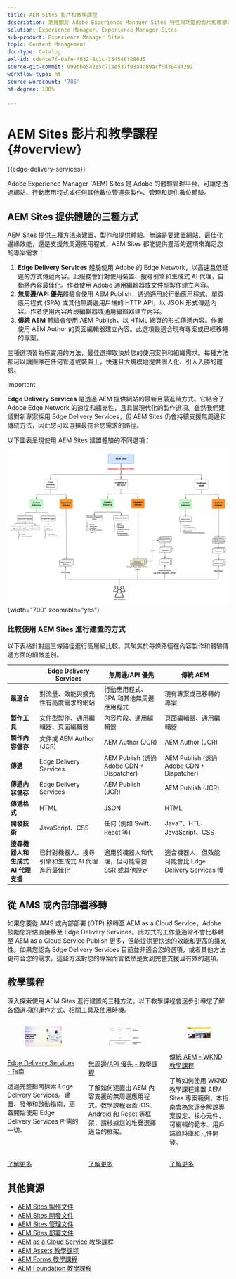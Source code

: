 ```yaml
---
title: AEM Sites 影片和教學課程
description: 瀏覽關於 Adobe Experience Manager Sites 特性與功能的影片和教學課程。AEM Sites 是業界領先的體驗管理平台。
solution: Experience Manager, Experience Manager Sites
sub-product: Experience Manager Sites
topic: Content Management
doc-type: Catalog
exl-id: cde4ce7f-0afe-4632-8c1c-354586f296d5
source-git-commit: 999bbe542e5c71ae537f93a4c89acf6d304a4292
workflow-type: ht
source-wordcount: '786'
ht-degree: 100%

---
```


# AEM Sites 影片和教學課程 {#overview}

{{edge-delivery-services}}

Adobe Experience Manager (AEM) Sites 是 Adobe 的體驗管理平台，可讓您透過網站、行動應用程式或任何其他數位管道來製作、管理和提供數位體驗。

## AEM Sites 提供體驗的三種方式

AEM Sites 提供三種方法來建置、製作和提供體驗。無論是要建置網站、最佳化邊緣效能，還是支援無周邊應用程式，AEM Sites 都能提供靈活的選項來滿足您的專案需求：

1. **Edge Delivery Services** 體驗使用 Adobe 的 Edge Network，以高速且低延遲的方式傳遞內容。此服務會針對使用裝置、搜尋引擎和生成式 AI 代理，自動將內容最佳化。作者使用 Adobe 通用編輯器或文件型製作建立內容。
1. **無周邊/API 優先**&#x200B;體驗會使用 AEM Publish，透過適用於行動應用程式、單頁應用程式 (SPA) 或其他無周邊用戶端的 HTTP API，以 JSON 形式傳遞內容。作者使用內容片段編輯器或通用編輯器建立內容。
1. **傳統 AEM** 體驗會使用 AEM Publish，以 HTML 網頁的形式傳遞內容。作者使用 AEM Author 的頁面編輯器建立內容。此選項最適合現有專案或已經移轉的專案。

三種選項皆為極實用的方法，最佳選擇取決於您的使用案例和組織需求。每種方法都可以讓團隊在任何管道或裝置上，快速且大規模地提供個人化、引人入勝的體驗。

>[!IMPORTANT]
>
> **Edge Delivery Services** 是透過 AEM 提供網站的最新且最進階方式。它結合了 Adobe Edge Network 的速度和擴充性，且具備現代化的製作選項。雖然我們建議對新專案採用 Edge Delivery Services，但 AEM Sites 仍會持續支援無周邊和傳統方法，因此您可以選擇最符合您需求的路徑。

以下圖表呈現使用 AEM Sites 建置體驗的不同選項：

![AEM-Sites-Content-Authoring-and-Experience-Delivery-Paths.png](./assets/aem-sites-authoring-and-experience-delivery-paths.png){width="700" zoomable="yes"}

### 比較使用 AEM Sites 進行建置的方式

以下表格針對這三條路徑進行高層級比較。其聚焦於每條路徑在內容製作和體驗傳遞方面的細微差別。

|            | Edge Delivery Services | 無周邊/API 優先 | 傳統 AEM |
|---------------------|------------------------------|---------------------------------|---------------------------------------------|
| **最適合** | 對流量、效能與擴充性有高度需求的網站 | 行動應用程式、SPA 和其他無周邊應用程式 | 現有專案或已移轉的專案 |
| **製作工具** | 文件型製作、通用編輯器、頁面編輯器 | 內容片段、通用編輯器 | 頁面編輯器、通用編輯器 |
| **製作內容儲存** | 文件或 AEM Author (JCR) | AEM Author (JCR) | AEM Author (JCR) |
| **傳遞** | Edge Delivery Services | AEM Publish (透過 Adobe CDN + Dispatcher) | AEM Publish (透過 Adobe CDN + Dispatcher) |
| **傳遞內容儲存** | Edge Delivery Services | AEM Publish (JCR) | AEM Publish (JCR) |
| **傳遞格式** | HTML | JSON | HTML |
| **開發技術** | JavaScript、CSS | 任何 (例如 Swift、React 等) | Java™、HTL、JavaScript、CSS |
| **搜尋機器人和生成式 AI 代理支援** | 已針對機器人、搜尋引擎和生成式 AI 代理進行最佳化 | 適用於機器人和代理，但可能需要 SSR 或其他設定 | 適合機器人，但效能可能會比 Edge Delivery Services 慢 |

## 從 AMS 或內部部署移轉

如果您要從 AMS 或內部部署 (OTP) 移轉至 AEM as a Cloud Service，Adobe 鼓勵您評估直接移至 Edge Delivery Services。此方式的工作量通常不會比移轉至 AEM as a Cloud Service Publish 更多，但能提供更快速的效能和更高的擴充性。如果您認為 Edge Delivery Services 目前並非適合您的選項，或者其他方法更符合您的需求，這些方法對您的專案而言依然是受到完整支援且有效的選項。

## 教學課程

深入探索使用 AEM Sites 進行建置的三種方法。以下教學課程會逐步引導您了解各個選項的運作方式、相關工具及使用時機。

<!-- CARDS

* https://www.aem.live/docs/
  {title = Edge Delivery Services - Guides}
  {description = Explore Edge Delivery Services with comprehensive guides. The Build, Publish, and Launch guides cover everything you need to get started with Edge Delivery Services.}
  {image = ./assets/edge-delivery-services.png}
  {target = _blank}
* https://experienceleague.adobe.com/en/docs/experience-manager-learn/getting-started-with-aem-headless/overview
  {title = Headless/API-First - Tutorials}
  {description = Learn how to build headless applications powered by AEM content. Tutorials cover frameworks like iOS, Android, and React—choose what fits your stack.}
  {image = ./assets/headless.png}
  {target = _self}
* https://experienceleague.adobe.com/en/docs/experience-manager-learn/getting-started-wknd-tutorial-develop/overview
  {title = Traditional AEM - WKND Tutorial}
  {description = Learn how to build a sample AEM Sites project using the WKND tutorial. This guide walks you through project setup, Core Components, Editable Templates, client-side libraries, and component development.}
  {image = ./assets/aem-wknd-spa-editor-tutorial.png}
  {target = _self}
-->
<!-- START CARDS HTML - DO NOT MODIFY BY HAND -->
<div class="columns">
    <div class="column is-half-tablet is-half-desktop is-one-third-widescreen" aria-label="Edge Delivery Services - Guides">
        <div class="card" style="height: 100%; display: flex; flex-direction: column; height: 100%;">
            <div class="card-image">
                <figure class="image x-is-16by9">
                    <a href="https://www.aem.live/docs/" title="Edge Delivery Services - 指南" target="_blank" rel="referrer">
                        <img class="is-bordered-r-small" src="./assets/edge-delivery-services.png" alt="Edge Delivery Services - 指南"
                             style="width: 100%; aspect-ratio: 16 / 9; object-fit: cover; overflow: hidden; display: block; margin: auto;">
                    </a>
                </figure>
            </div>
            <div class="card-content is-padded-small" style="display: flex; flex-direction: column; flex-grow: 1; justify-content: space-between;">
                <div class="top-card-content">
                    <p class="headline is-size-6 has-text-weight-bold">
                        <a href="https://www.aem.live/docs/" target="_blank" rel="referrer" title="Edge Delivery Services - 指南">Edge Delivery Services - 指南</a>
                    </p>
                    <p class="is-size-6">透過完整指南探索 Edge Delivery Services。建置、發佈和啟動指南，涵蓋開始使用 Edge Delivery Services 所需的一切。</p>
                </div>
                <a href="https://www.aem.live/docs/" target="_blank" rel="referrer" class="spectrum-Button spectrum-Button--outline spectrum-Button--primary spectrum-Button--sizeM" style="align-self: flex-start; margin-top: 1rem;">
                    <span class="spectrum-Button-label has-no-wrap has-text-weight-bold">了解更多</span>
                </a>
            </div>
        </div>
    </div>
    <div class="column is-half-tablet is-half-desktop is-one-third-widescreen" aria-label="Headless/API-First - Tutorials">
        <div class="card" style="height: 100%; display: flex; flex-direction: column; height: 100%;">
            <div class="card-image">
                <figure class="image x-is-16by9">
                    <a href="https://experienceleague.adobe.com/zh-hant/docs/experience-manager-learn/getting-started-with-aem-headless/overview" title="無周邊/API 優先 - 教學課程" target="_self" rel="referrer">
                        <img class="is-bordered-r-small" src="./assets/headless.png" alt="無周邊/API 優先 - 教學課程"
                             style="width: 100%; aspect-ratio: 16 / 9; object-fit: cover; overflow: hidden; display: block; margin: auto;">
                    </a>
                </figure>
            </div>
            <div class="card-content is-padded-small" style="display: flex; flex-direction: column; flex-grow: 1; justify-content: space-between;">
                <div class="top-card-content">
                    <p class="headline is-size-6 has-text-weight-bold">
                        <a href="https://experienceleague.adobe.com/zh-hant/docs/experience-manager-learn/getting-started-with-aem-headless/overview" target="_self" rel="referrer" title="無周邊/API 優先 - 教學課程">無周邊/API 優先 - 教學課程</a>
                    </p>
                    <p class="is-size-6">了解如何建置由 AEM 內容支援的無周邊應用程式。教學課程涵蓋 iOS、Android 和 React 等框架，請根據您的堆疊選擇適合的框架。</p>
                </div>
                <a href="https://experienceleague.adobe.com/zh-hant/docs/experience-manager-learn/getting-started-with-aem-headless/overview" target="_self" rel="referrer" class="spectrum-Button spectrum-Button--outline spectrum-Button--primary spectrum-Button--sizeM" style="align-self: flex-start; margin-top: 1rem;">
                    <span class="spectrum-Button-label has-no-wrap has-text-weight-bold">了解更多</span>
                </a>
            </div>
        </div>
    </div>
    <div class="column is-half-tablet is-half-desktop is-one-third-widescreen" aria-label="Traditional AEM - WKND Tutorial">
        <div class="card" style="height: 100%; display: flex; flex-direction: column; height: 100%;">
            <div class="card-image">
                <figure class="image x-is-16by9">
                    <a href="https://experienceleague.adobe.com/zh-hant/docs/experience-manager-learn/getting-started-wknd-tutorial-develop/overview" title="傳統 AEM - WKND 教學課程" target="_self" rel="referrer">
                        <img class="is-bordered-r-small" src="./assets/aem-wknd-spa-editor-tutorial.png" alt="傳統 AEM - WKND 教學課程"
                             style="width: 100%; aspect-ratio: 16 / 9; object-fit: cover; overflow: hidden; display: block; margin: auto;">
                    </a>
                </figure>
            </div>
            <div class="card-content is-padded-small" style="display: flex; flex-direction: column; flex-grow: 1; justify-content: space-between;">
                <div class="top-card-content">
                    <p class="headline is-size-6 has-text-weight-bold">
                        <a href="https://experienceleague.adobe.com/zh-hant/docs/experience-manager-learn/getting-started-wknd-tutorial-develop/overview" target="_self" rel="referrer" title="傳統 AEM - WKND 教學課程">傳統 AEM - WKND 教學課程</a>
                    </p>
                    <p class="is-size-6">了解如何使用 WKND 教學課程建置 AEM Sites 專案範例。本指南會為您逐步解說專案設定、核心元件、可編輯的範本、用戶端資料庫和元件開發。</p>
                </div>
                <a href="https://experienceleague.adobe.com/zh-hant/docs/experience-manager-learn/getting-started-wknd-tutorial-develop/overview" target="_self" rel="referrer" class="spectrum-Button spectrum-Button--outline spectrum-Button--primary spectrum-Button--sizeM" style="align-self: flex-start; margin-top: 1rem;">
                    <span class="spectrum-Button-label has-no-wrap has-text-weight-bold">了解更多</span>
                </a>
            </div>
        </div>
    </div>
</div>
<!-- END CARDS HTML - DO NOT MODIFY BY HAND -->


## 其他資源

* [AEM Sites 製作文件](https://experienceleague.adobe.com/zh-hant/docs/experience-manager-65/content/sites/authoring/essentials/first-steps)
* [AEM Sites 開發文件](https://experienceleague.adobe.com/zh-hant/docs/experience-manager-65/content/implementing/developing/introduction/getting-started)
* [AEM Sites 管理文件](https://experienceleague.adobe.com/zh-hant/docs/experience-manager-65/content/sites/administering/home)
* [AEM Sites 部署文件](https://experienceleague.adobe.com/zh-hant/docs/experience-manager-65/content/implementing/deploying/introduction/platform)
* [AEM as a Cloud Service 教學課程](/help/cloud-service/overview.md)
* [AEM Assets 教學課程](/help/assets/overview.md)
* [AEM Forms 教學課程](/help/forms/overview.md)
* [AEM Foundation 教學課程](/help/foundation/overview.md)
